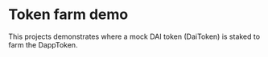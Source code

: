 # Token farm demo

This projects demonstrates where a mock DAI token (DaiToken) is staked to farm the DappToken.
